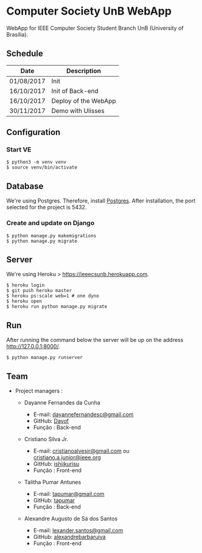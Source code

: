 # Computer Society UnB WebApp

WebApp for IEEE Computer Society Student Branch UnB (University of Brasília).

## Schedule

| Date       | Description          |
| ---------- | -------------------- |
| 01/08/2017 | Init                 |
| 16/10/2017 | Init of Back-end     |
| 16/10/2017 | Deploy of the WebApp |
| 30/11/2017 | Demo with Ulisses    |

## Configuration

### Start VE

```
$ python3 -m venv venv
$ source venv/bin/activate
```

## Database

We're using Postgres. Therefore, install [Postgres](https://www.postgresql.org/download/).
After installation, the port selected for the project is 5432.

### Create and update on Django

```
$ python manage.py makemigrations
$ python manage.py migrate
```

## Server

We're using Heroku > https://ieeecsunb.herokuapp.com.

```
$ heroku login
$ git push heroku master
$ heroku ps:scale web=1 # one dyno
$ heroku open
$ heroku run python manage.py migrate
```

## Run

After running the command below the server will be up on the address http://127.0.0.1:8000/.

```
$ python manage.py runserver
```

## Team

- Project managers :
  - Dayanne Fernandes da Cunha
    - E-mail: dayannefernandesc@gmail.com
    - GitHub: [Dayof](https://github.com/Dayof)
    - Função : Back-end

  - Cristiano Silva Jr.
    - E-mail: cristianoalvesjr@gmail.com ou cristiano.a.junior@ieee.org
    - GitHub: [ishiikurisu](https://github.com/ishiikurisu)
    - Função : Front-end

  - Talitha Pumar Antunes
    - E-mail: tapumar@gmail.com
    - GitHub: [tapumar](https://github.com/tapumar)
    - Função : Back-end

  - Alexandre Augusto de Sá dos Santos
    - E-mail: lexander.santos@gmail.com
    - GitHub: [alexandrebarbaruiva](https://github.com/alexandrebarbaruiva)
    - Função : Front-end

